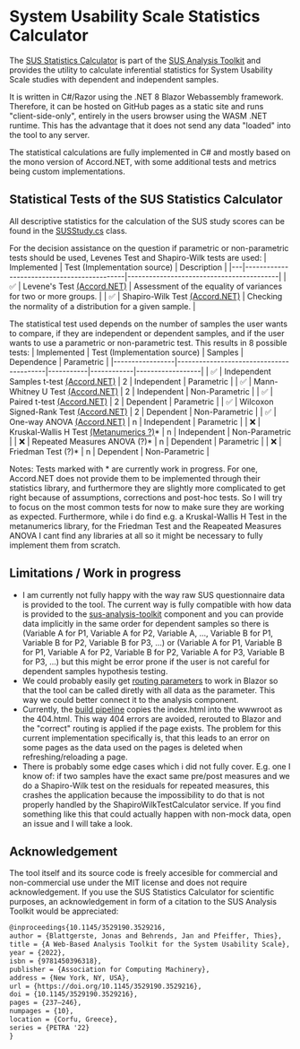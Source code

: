 # System Usability Scale Statistics Calculator

The [SUS Statistics Calculator](https://statistics.sus.tools) is part of the [SUS Analysis Toolkit](https://sus.tools) and provides the utility to calculate inferential statistics for System Usability Scale studies with dependent and independent samples.

It is written in C#/Razor using the .NET 8 Blazor Webassembly framework. Therefore, it can be hosted on GitHub pages as a static site and runs "client-side-only", entirely in the users browser using the WASM .NET runtime. This has the advantage that it does not send any data "loaded" into the tool to any server.

The statistical calculations are fully implemented in C# and mostly based on the mono version of Accord.NET, with some additional tests and metrics being custom implementations.

## Statistical Tests of the SUS Statistics Calculator

All descriptive statistics for the calculation of the SUS study scores can be found in the [SUSStudy.cs](Statistics/Services/SUSStudy.cs) class.

For the decision assistance on the question if parametric or non-parametric tests should be used, Levenes Test and Shapiro-Wilk tests are used:
| Implemented | Test (Implementation source)             | Description                                    |
|---|--------------------------------------------|------------------------------------------|
| ✅ | Levene's Test [(Accord.NET)](http://accord-framework.net/docs/html/T_Accord_Statistics_Testing_LeveneTest.htm) | Assessment of the equality of variances for two or more groups. |
| ✅ | Shapiro-Wilk Test [(Accord.NET)](http://accord-framework.net/docs/html/T_Accord_Statistics_Testing_ShapiroWilkTest.htm) | Checking the normality of a distribution for a given sample. |

The statistical test used depends on the number of samples the user wants to compare, if they are independent or dependent samples, and if the user wants to use a parametric or non-parametric test. This results in 8 possible tests:
| Implemented | Test (Implementation source)          | Samples | Dependence | Parametric       |
|-----------------|-----------------------------------------|-----------|------------|------------------|
| ✅ | Independent Samples t-test [(Accord.NET)](http://accord-framework.net/docs/html/T_Accord_Statistics_Testing_TwoSampleTTest.htm) | 2         | Independent | Parametric        |
| ✅ | Mann-Whitney U Test [(Accord.NET)](http://accord-framework.net/docs/html/T_Accord_Statistics_Testing_MannWhitneyWilcoxonTest.htm) | 2         | Independent | Non-Parametric    |
| ✅ | Paired t-test [(Accord.NET)](http://accord-framework.net/docs/html/T_Accord_Statistics_Testing_TTest.htm) | 2         | Dependent   | Parametric        |
| ✅ | Wilcoxon Signed-Rank Test [(Accord.NET)](http://accord-framework.net/docs/html/T_Accord_Statistics_Testing_WilcoxonSignedRankTest.htm) | 2         | Dependent   | Non-Parametric    |
| ✅ | One-way ANOVA [(Accord.NET)](http://accord-framework.net/docs/html/T_Accord_Statistics_Testing_OneWayAnova.htm) | n         | Independent | Parametric        |
| ❌ | Kruskal-Wallis H Test [(Metanumerics ?)](https://github.com/dcwuser/metanumerics/blob/master/Numerics/Statistics/Sample.cs)* | n         | Independent | Non-Parametric    |
| ❌ | Repeated Measures ANOVA (?)* | n         | Dependent   | Parametric    |
| ❌ | Friedman Test (?)* | n         | Dependent   | Non-Parametric    |

Notes: Tests marked with * are currently work in progress. For one, Accord.NET does not provide them to be implemented through their statistics library, and furthermore they are slightly more complicated to get right because of assumptions, corrections and post-hoc tests. So I will try to focus on the most common tests for now to make sure they are working as expected. Furthermore, while i do find e.g. a Kruskal-Wallis H Test in the metanumerics library, for the Friedman Test and the Reapeated Measures ANOVA I cant find any libraries at all so it might be necessary to fully implement them from scratch.

## Limitations / Work in progress

- I am currently not fully happy with the way raw SUS questionnaire data is provided to the tool. The current way is fully compatible with how data is provided to the [sus-analysis-toolkit](https://github.com/jblattgerste/sus-analysis-toolkit) component and you can provide data implicitly in the same order for dependent samples so there is (Variable A for P1, Variable A for P2, Variable A, ..., Variable B for P1, Variable B for P2, Variable B for P3, ...) or (Variable A for P1, Variable B for P1, Variable A for P2, Variable B for P2, Variable A for P3, Variable B for P3, ...) but this might be error prone if the user is not careful for dependent samples hypothesis testing.
- We could probably easily get [routing parameters](https://learn.microsoft.com/en-us/aspnet/core/blazor/fundamentals/routing?view=aspnetcore-8.0#route-parameters) to work in Blazor so that the tool can be called diretly with all data as the parameter. This way we could better connect it to the analysis component.
- Currently, the [build pipeline](.github/workflows/deploy.yml) copies the index.html into the wwwroot as the 404.html. This way 404 errors are avoided, rerouted to Blazor and the "correct" routing is applied if the page exists. The problem for this current implementation specifically is, that this leads to an error on some pages as the data used on the pages is deleted when refreshing/reloading a page.
- There is probably some edge cases which i did not fully cover. E.g. one I know of: if two samples have the exact same pre/post measures and we do a Shapiro-Wilk test on the residuals for repeated measures, this crashes the application because the impossibility to do that is not properly handled by the ShapiroWilkTestCalculator service. If you find something like this that could actually happen with non-mock data, open an issue and I will take a look.

## Acknowledgement
The tool itself and its source code is freely accesible for commercial and non-commercial use under the MIT license and does not require acknowledgement. If you use the SUS Statistics Calculator for scientific purposes, an acknowledgement in form of a citation to the SUS Analysis Toolkit would be appreciated:

```tex
@inproceedings{10.1145/3529190.3529216,
author = {Blattgerste, Jonas and Behrends, Jan and Pfeiffer, Thies},
title = {A Web-Based Analysis Toolkit for the System Usability Scale},
year = {2022},
isbn = {9781450396318},
publisher = {Association for Computing Machinery},
address = {New York, NY, USA},
url = {https://doi.org/10.1145/3529190.3529216},
doi = {10.1145/3529190.3529216},
pages = {237–246},
numpages = {10},
location = {Corfu, Greece},
series = {PETRA '22}
}
```
